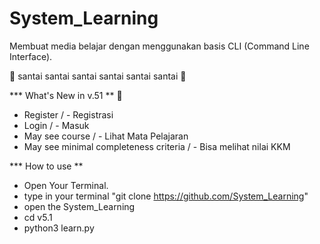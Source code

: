 # System_Learning
Membuat media belajar dengan menggunakan basis CLI (Command Line Interface).

🌴 santai santai santai santai santai santai 🌴

*** What's New in v.51 ** 💫
- Register                                / - Registrasi
- Login                                   / - Masuk
- May see course                          / - Lihat Mata Pelajaran
- May see minimal completeness criteria   / - Bisa melihat nilai KKM

*** How to use **
- Open Your Terminal.
- type in your terminal "git clone https://github.com/System_Learning"
- open the System_Learning
- cd v5.1
- python3 learn.py
